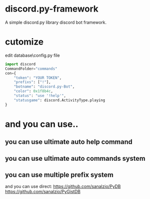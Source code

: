 # discord.py-framework
A simple discord.py library discord bot framework.

# cutomize
edit database\config.py file
```py
import discord
CommandFolder="commands"
con={
    "token": "YOUR TOKEN",
    "prefixs": ["!"],
    "botname": "discord.py-Bot",
    "color": 0x1f8b4c,
    "status": "use '!help'",
    "statusgame": discord.ActivityType.playing
}
```

# and you can use..
## you can use ultimate auto help command
## you can use ultimate auto commands system
## you can use multiple prefix system
and you can use direct:
https://github.com/sanalzio/PyDB
https://github.com/sanalzio/PyGistDB
